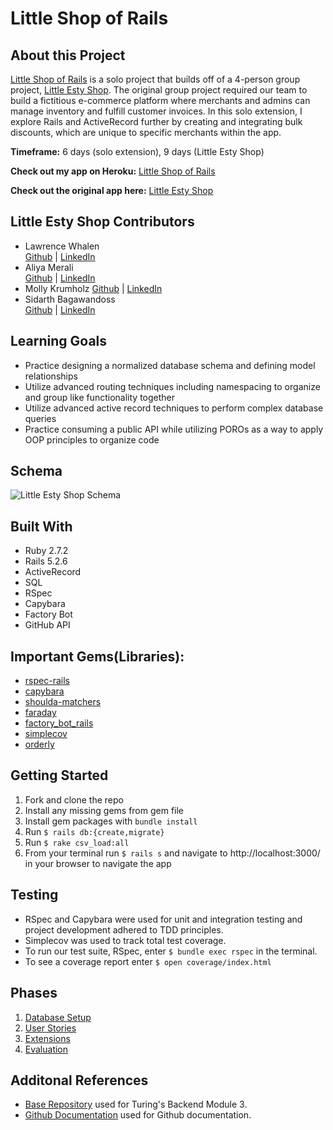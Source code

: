 # Little Shop of Rails

## About this Project
[Little Shop of Rails](https://little-shop-of-rails.herokuapp.com/) is a solo project that builds off of a 4-person group project, [Little Esty Shop](https://little-rails-shop.herokuapp.com/). The original group project required our team to build a fictitious e-commerce platform where merchants and admins can manage inventory and fulfill customer invoices. In this solo extension, I explore Rails and ActiveRecord further by creating and integrating bulk discounts, which are unique to specific merchants within the app. 

**Timeframe:** 6 days (solo extension), 9 days (Little Esty Shop)

**Check out my app on Heroku:** [Little Shop of Rails](https://little-shop-of-rails.herokuapp.com/)

**Check out the original app here:** [Little Esty Shop](https://little-rails-shop.herokuapp.com/)

## Little Esty Shop Contributors
- Lawrence Whalen  
   [Github](https://github.com/LawrenceWhalen) | [LinkedIn](https://www.linkedin.com/in/lawrence-whalen-15996220a/)
- Aliya Merali  
   [Github](https://github.com/aliyamerali) | [LinkedIn](https://www.linkedin.com/in/aliyamerali/)
- Molly Krumholz
   [Github](https://github.com/mkrumholz) | [LinkedIn](https://www.linkedin.com/in/mkrumholz/)
- Sidarth Bagawandoss  
   [Github](https://github.com/Sidarth20) | [LinkedIn](https://www.linkedin.com/in/sidarth-bagawandoss-12220644/)

## Learning Goals
 - Practice designing a normalized database schema and defining model relationships
 - Utilize advanced routing techniques including namespacing to organize and group like functionality together
 - Utilize advanced active record techniques to perform complex database queries
 - Practice consuming a public API while utilizing POROs as a way to apply OOP principles to organize code

## Schema
![Little Esty Shop Schema](https://user-images.githubusercontent.com/5446926/121439757-c7fa6600-c943-11eb-91d2-42a47a418383.png)

## Built With
- Ruby 2.7.2
- Rails 5.2.6
- ActiveRecord
- SQL
- RSpec
- Capybara
- Factory Bot
- GitHub API

## Important Gems(Libraries):
* [rspec-rails](https://github.com/rspec/rspec-rails)
* [capybara](https://github.com/teamcapybara/capybara)
* [shoulda-matchers](https://github.com/thoughtbot/shoulda-matchers)
* [faraday](https://github.com/lostisland/faraday)
* [factory_bot_rails](https://github.com/thoughtbot/factory_bot_rails)
* [simplecov](https://github.com/simplecov-ruby/simplecov)
* [orderly](https://github.com/simplecov-ruby/simplecov)

## Getting Started
1. Fork and clone the repo
2. Install any missing gems from gem file
3. Install gem packages with `bundle install`
4. Run `$ rails db:{create,migrate}`
5. Run `$ rake csv_load:all`
6. From your terminal run `$ rails s` and navigate to http://localhost:3000/ in your browser to navigate the app

## Testing
* RSpec and Capybara were used for unit and integration testing and project development adhered to TDD principles.
* Simplecov was used to track total test coverage.
* To run our test suite, RSpec, enter `$ bundle exec rspec` in the terminal.
* To see a coverage report enter `$ open coverage/index.html`

## Phases

1. [Database Setup](./doc/db_setup.md)
1. [User Stories](./doc/user_stories.md)
1. [Extensions](./doc/extensions.md)
1. [Evaluation](./doc/evaluation.md)

## Additonal References
- [Base Repository](https://github.com/LawrenceWhalen/little-esty-shop) used for Turing's Backend Module 3.
- [Github Documentation](https://docs.github.com/en/rest) used for Github documentation.
